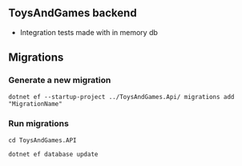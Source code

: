 ## ToysAndGames backend

- Integration tests made with in memory db

## Migrations
### Generate a new migration

```
dotnet ef --startup-project ../ToysAndGames.Api/ migrations add "MigrationName"
```

### Run migrations

```
cd ToysAndGames.API

dotnet ef database update
```